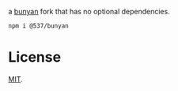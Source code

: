 a [bunyan](https://github.com/trentm/node-bunyan) fork that has no optional dependencies.

```
npm i @537/bunyan
```

# License

[MIT](./LICENSE.txt).
